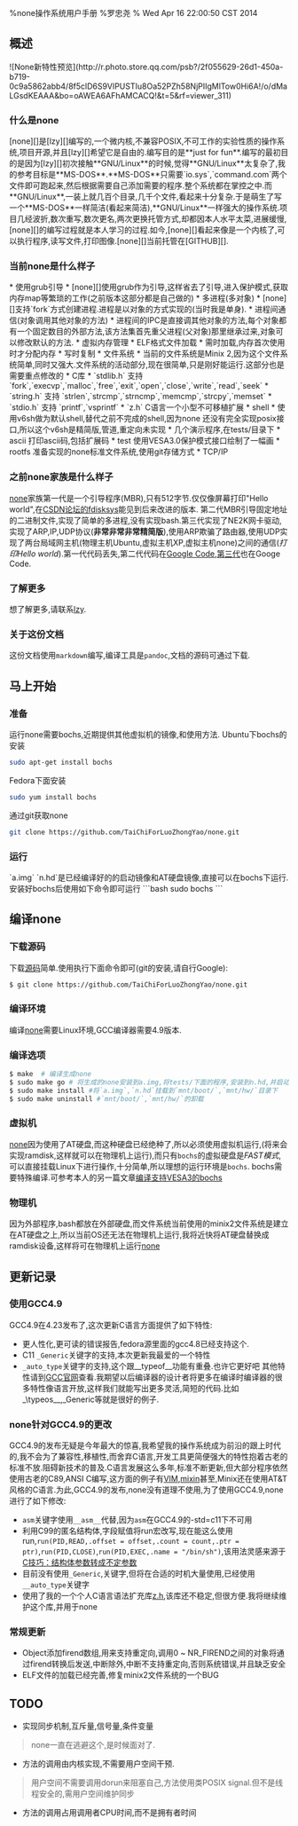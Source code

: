 %none操作系统用户手册
%罗忠尧
% Wed Apr 16 22:00:50 CST 2014

[源码]: https://github.com/TaiChiForLuoZhongYao/none
[none]: https://github.com/TaiChiForLuoZhongYao/none
[GITHUB]: https://github.com/TaiChiForLuoZhongYao/none
[lzy]: mail:LuoZhongYao@gmail.com

<h2 id="overview">概述</h2>
![None新特性预览](http://r.photo.store.qq.com/psb?/2f055629-26d1-450a-b719-0c9a5862abb4/8f5clD6S9VIPUSTIu8Oa52PZh58NjPIIgMlTow0Hi6A!/o/dMaLGsdKEAAA&bo=oAWEA6AFhAMCACQ!&t=5&rf=viewer_311)

<h3 id="what-is-fuck">什么是none</h3>
[none][]是[lzy][]编写的,一个微内核,不兼容POSIX,不可工作的实验性质的操作系统,项目开源,并且[lzy][]希望它是自由的.编写目的是**just for fun**.编写的最初目的是因为[lzy][]初次接触**GNU/Linux**的时候,觉得**GNU/Linux**太复杂了,我的参考目标是**MS-DOS**.**MS-DOS**只需要`io.sys`,`command.com`两个文件即可跑起来,然后根据需要自己添加需要的程序.整个系统都在掌控之中.而**GNU/Linux**,一装上就几百个目录,几千个文件,看起来十分复杂.于是萌生了写一个**MS-DOS**一样简洁(看起来简洁),**GNU/Linux**一样强大的操作系统.项目几经波折,数次重写,数次更名,两次更换托管方式,却都因本人水平太菜,进展缓慢,[none][]的编写过程就是本人学习的过程.如今,[none][]看起来像是一个内核了,可以执行程序,读写文件,打印图像.[none][]当前托管在[GITHUB][].

<h3 id="schedule">当前none是什么样子</h3>
*  使用grub引导
    * [none][]使用grub作为引导,这样省去了引导,进入保护模式,获取内存map等繁琐的工作(之前版本这部分都是自己做的)
*  多进程(多对象)
    * [none][]支持`fork`方式创建进程.进程是以对象的方式实现的(当时我是单身).
*  进程间通信(对象调用其他对象的方法)
    * 进程间的IPC是直接调其他对象的方法,每个对象都有一个固定数目的外部方法,该方法集首先重父进程(父对象)那里继承过来,对象可以修改默认的方法.
*  虚拟内存管理
    * ELF格式文件加载
    * 需时加载,内存首次使用时才分配内存
    * 写时复制
*  文件系统
    * 当前的文件系统是Minix 2,因为这个文件系统简单,同时又强大.文件系统的活动部分,现在很简单,只是刚好能运行.这部分也是需要重点修改的
*  C库
    * `stdlib.h` 支持 `fork`,`execvp`,`malloc`,`free`,`exit`,`open`,`close`,`write`,`read`,`seek`
    * `string.h` 支持 `strlen`,`strcmp`,`strncmp`,`memcmp`,`strcpy`,`memset`
    * `stdio.h`  支持 `printf`,`vsprintf`
    * `z.h` C语言一个小型不可移植扩展
*  shell
    * 使用v6sh做为默认shell,替代之前不完成的shell,因为none 还没有完全实现posix接口,所以这个v6sh是精简版,管道,重定向未实现
*  几个演示程序,在tests/目录下
    * ascii 打印ascii码,包括扩展码
    * test 使用VESA3.0保护模式接口绘制了一幅画
    * rootfs 准备实现的none标准文件系统,使用git存储方式
* TCP/IP

<h3 id="befora">之前none家族是什么样子</h3>

[none][]家族第一代是一个引导程序(MBR),只有512字节.仅仅像屏幕打印"Hello world",在[CSDN论坛的fdisksys](http://bbs.csdn.net/topics/340013748)能见到后来改进的版本.
第二代MBR引导固定地址的二进制文件,实现了简单的多进程,没有实现bash.第三代实现了NE2K网卡驱动,实现了ARP,IP,UDP协议(**非常非常非常精简版**),使用ARP欺骗了路由器,使用UDP实现了两台局域网主机(物理主机Ubuntu,虚拟主机XP,虚拟主机none)之间的通信(*打印Hello world*).第一代代码丢失,第二代代码在[Google Code](https://code.google.com/p/osgml/),[第三代](https://code.google.com/p/gml-vm/)也在Googe Code.

<h3 id="learn-more">了解更多</h3>

想了解更多,请联系[lzy][].

<h3 id="about-this">关于这份文档</h3>

这份文档使用`markdown`编写,编译工具是`pandoc`,文档的源码可通过[](https://naiz.biz/none/user-manual.md)下载.

<h2 id='now-start'>马上开始</h2>

<h3 id='prepare'>准备</h3>
运行none需要bochs,近期提供其他虚拟机的镜像,和使用方法.
Ubuntu下bochs的安装

```bash
sudo apt-get install bochs
```
Fedora下面安装

```bash
sudo yum install bochs
```

通过git获取none
```bash
git clone https://github.com/TaiChiForLuoZhongYao/none.git
```

<h3 id='run'>运行</h3>
`a.img` `n.hd`是已经编译好的的启动镜像和AT硬盘镜像,直接可以在bochs下运行.安装好bochs后使用如下命令即可运行
```bash
sudo bochs
```

<h2 id="compile">编译none</h2>

<h3 id="download">下载源码</h3>

下载[源码][]简单.使用执行下面命令即可(git的安装,请自行Google):

```bash
$ git clone https://github.com/TaiChiForLuoZhongYao/none.git
```

<h3 id="env">编译环境</h3>

编译[none][]需要Linux环境,GCC编译器需要4.9版本.

<h3 id="compile-option">编译选项</h3>

```bash
$ make  # 编译生成none
$ sudo make go # 将生成的none安装到a.img,将tests/下面的程序,安装到n.hd,并启动bochs运行
$ sudo make install #将`a.img`,`n.hd`挂载到`mnt/boot/`,`mnt/hw/`目录下
$ sudo make uninstall #`mnt/boot/`,`mnt/hw/`的卸载
```
<h3 id="bochs">虚拟机</h3>

[none][]因为使用了AT硬盘,而这种硬盘已经绝种了,所以必须使用虚拟机运行,(将来会实现ramdisk,这样就可以在物理机上运行),而只有`bochs`的虚拟硬盘是*FAST模式*,可以直接挂载Linux下进行操作,十分简单,所以理想的运行环境是`bochs`.
bochs需要特殊编译.可参考本人的另一篇文章[编译支持VESA3的bochs](http://www.cnblogs.com/-lzy/p/3486142.html)
<h3 id="pc">物理机</h3>

因为外部程序,bash都放在外部硬盘,而文件系统当前使用的minix2文件系统是建立在AT硬盘之上,所以当前OS还无法在物理机上运行,我将近快将AT硬盘替换成ramdisk设备,这样将可在物理机上运行[none][]

<h2 id="wiki">更新记录</h2>
<h3 id="gcc">使用GCC4.9</h3>

GCC4.9在4.23发布了,这次更新C语言方面提供了如下特性:

*   更人性化,更可读的错误报告,fedora源里面的gcc4.8已经支持这个.
*   C11 `_Generic`关键字的支持,本次更新我最爱的一个特性
*   `_auto_type`关键字的支持,这个跟\_\_typeof\_\_功能有重叠.也许它更好吧
其他特性请到[GCC官网](http://gcc.gnu.org)查看.我期望以后编译器的设计者将更多在编译时编译器的很多特性像语言开放,这样我们就能写出更多灵活,简短的代码.比如\_\typeos\_\_,\_Generic等就是很好的例子.

<h3 id="for-gcc4.9">none针对GCC4.9的更改</h3>

GCC4.9的发布无疑是今年最大的惊喜,我希望我的操作系统成为前沿的跟上时代的,我不会为了兼容性,移植性,而舍弃C语言,开发工具更简便强大的特性抱着古老的标准不放.阻碍新技术的普及.C语言发展这么多年,标准不断更新,但大部分程序依然使用古老的C89,ANSI C编写,这方面的例子有[VIM](http://vim.org),[mixin](http://minix3.org)甚至,Minix还在使用AT&T风格的C语言.为此,GCC4.9的发布,none没有道理不使用,为了使用GCC4.9,none进行了如下修改:

*   `asm`关键字使用`__asm__`代替,因为`asm`在GCC4.9的-std=c11下不可用
*   利用C99的匿名结构体,字段赋值将run宏改写,现在能这么使用run,`run(PID,READ,.offset = offset,.count = count,.ptr = ptr)`,`run(PID,CLOSE)`,`run(PID,EXEC,.name = "/bin/sh")`,该用法灵感来源于[C技巧：结构体参数转成不定参数](http://coolbash.cn/articles/2801.html)
*   目前没有使用`_Generic`,关键字,但将在合适的时机大量使用,已经使用`__auto_type`关键字
*   使用了我的一个个人C语言语法扩充库[z.h](https://github.com/TaiChiForLuoZhongYao/lambda),该库还不稳定,但很方便.我将继续维护这个库,并用于none

<h3 id="normal-update">常规更新</h3>

*   Object添加firend数组,用来支持重定向,调用0 ~ NR\_FIREND之间的对象将通过firend转换后发送,中断除外,中断不支持重定向,否则系统错误,并且缺乏安全
*   ELF文件的加载已经完善,修复minix2文件系统的一个BUG

<h2 id="todo">TODO</h2>

* 实现同步机制,互斥量,信号量,条件变量
> none一直在逃避这个,是时候面对了.
* 方法的调用由内核实现,不需要用户空间干预.
> 用户空间不需要调用dorun来阻塞自己,方法使用类POSIX signal.但不是线程安全的,需用户空间维护同步
* 方法的调用占用调用者CPU时间,而不是拥有者时间
